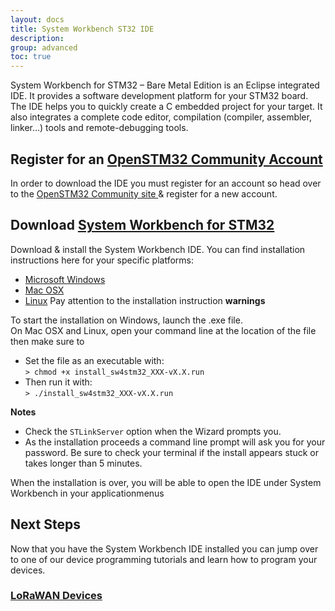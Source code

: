 ```yaml
---
layout: docs
title: System Workbench ST32 IDE
description:
group: advanced
toc: true
---
```


System Workbench for STM32 – Bare Metal Edition is an Eclipse integrated IDE. It provides a software development platform for your STM32 board. The IDE helps you to quickly create a C embedded project for your target. It also integrates a complete code editor, compilation (compiler, assembler, linker…) tools and remote-debugging tools.

## Register for an [OpenSTM32 Community Account](http://www.openstm32.org)
In order to download the IDE you must register for an account so head over to the [OpenSTM32 Community site ](http://www.openstm32.org) & register for a new account.

## Download [System Workbench for STM32](http://www.openstm32.org/Downloading%2Bthe%2BSystem%2BWorkbench%2Bfor%2BSTM32%2Binstaller)

Download & install the System Workbench IDE. You can find installation instructions here for your specific platforms:

- [Microsoft Windows](http://www.openstm32.org/Downloading%2Bthe%2BSystem%2BWorkbench%2Bfor%2BSTM32%2Binstaller#Windows_7)
- [Mac OSX](http://www.openstm32.org/Downloading%2Bthe%2BSystem%2BWorkbench%2Bfor%2BSTM32%2Binstaller#Mac_OS_X)
- [Linux](http://www.openstm32.org/Downloading%2Bthe%2BSystem%2BWorkbench%2Bfor%2BSTM32%2Binstaller#Linux)
 Pay attention to the installation instruction **warnings**

To start the installation on Windows, launch the .exe file.  
On Mac OSX and Linux, open your command line at the location of the file then make sure to
- Set the file as an executable with:  
`> chmod +x install_sw4stm32_XXX-vX.X.run`
- Then run it with:  
`> ./install_sw4stm32_XXX-vX.X.run`

**Notes** 
- Check the `STLinkServer` option when the Wizard prompts you.
- As the installation proceeds a command line prompt will ask you for your password. Be sure to check your terminal if the install appears stuck or takes longer than 5 minutes.

When the installation is over, you will be able to open the IDE under System Workbench in your applicationmenus

## Next Steps

Now that you have the System Workbench IDE installed you can jump over to one of our device programming tutorials and learn how to program your devices.

### [LoRaWAN Devices](../../lorawan-devices)
